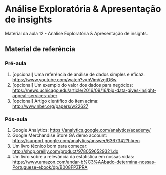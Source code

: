 # Análise Exploratória & Apresentação de insights
Material da aula 12 - Análise Exploratória & Apresentação de insights.

## Material de referência
### Pré-aula
1. [opcional] Uma referência de análise de dados simples e eficaz: https://www.youtube.com/watch?v=hVimVzgtD6w
2. [opcional] Um exemplo do valor dos dados para negócios: https://news.uchicago.edu/article/2016/09/16/big-data-gives-insight-appeal-services-uber
3. [opcional] Artigo científico do item acima: http://www.nber.org/papers/w22627




### Pós-aula
1. Google Analytics: https://analytics.google.com/analytics/academy/
2. Google Merchandise Store GA demo account: https://support.google.com/analytics/answer/6367342?hl=en
3. Um livro técnico bom para começar: http://shop.oreilly.com/product/9780596529321.do
4. Um livro sobre a relevância da estatística em nossas vidas: https://www.amazon.com/andar-b%C3%AAbado-determina-nossas-Portuguese-ebook/dp/B008FPZPRA